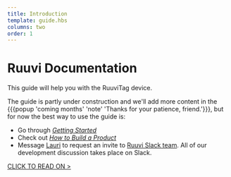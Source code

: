 ```yaml
---
title: Introduction
template: guide.hbs
columns: two
order: 1
---
```


# Ruuvi Documentation
This guide will help you with the RuuviTag device.

The guide is partly under construction and we'll add more content in the {{{popup 'coming months' 'note' 'Thanks for your patience, friend.'}}}, but for now the best way to use the guide is:
- Go through [_Getting Started_](/guide/getting-started)
- Check out [_How to Build a Product_](/guide/how-to-build-a-product)
- Message [Lauri](mailto:lauri@ruuvi.com) to request an invite to [Ruuvi Slack team](http://ruuvi.com/blog/ruuvi-slack-com.html). All of our development discussion takes place on Slack.

[CLICK TO READ ON >](/guide/getting-started/start)
